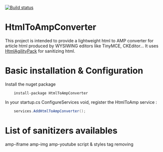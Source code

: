 [![Build status](https://ci.appveyor.com/api/projects/status/yrlvk9bgoo8ib73b?svg=true)](https://ci.appveyor.com/project/antoinebidault/htmltoampconverter)

# HtmlToAmpConverter

This project is intended to provide a lightweight html to AMP converter for article html produced by WYSIWING editors like TinyMCE, CKEditor... It uses [HtmlAgilityPack](https://github.com/zzzprojects/html-agility-pack) for sanitizing html.

# Basic installation & Configuration

Install the nuget package

```NPM
	install-package HtmlToAmpConverter
```

In your startup.cs ConfigureServices void, register the HtmlToAmp service :

```C#
	services.AddHtmlToAmpConverter();
```

# List of sanitizers availables

amp-iframe
amp-img
amp-youtube
script & styles tag removing
